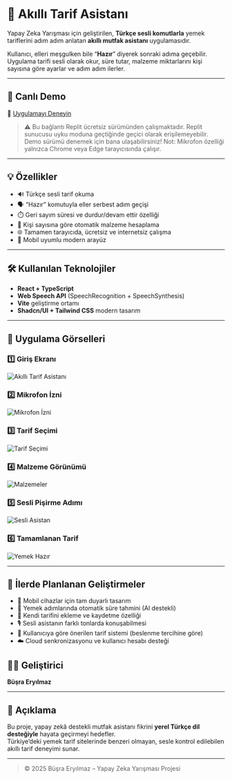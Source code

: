 # 🧠 Akıllı Tarif Asistanı

Yapay Zeka Yarışması için geliştirilen, **Türkçe sesli komutlarla** yemek tariflerini adım adım anlatan **akıllı mutfak asistanı** uygulamasıdır.

Kullanıcı, elleri meşgulken bile “**Hazır**” diyerek sonraki adıma geçebilir. Uygulama tarifi sesli olarak okur, süre tutar, malzeme miktarlarını kişi sayısına göre ayarlar ve adım adım ilerler.

---

## 🚀 Canlı Demo

🔗 [Uygulamayı Deneyin](https://0a4ca9be-5d64-4108-866a-b83b0e7a8618-00-hdu2ksfiakxv.kirk.replit.dev/)
> ⚠️ Bu bağlantı Replit ücretsiz sürümünden çalışmaktadır. Replit sunucusu uyku moduna geçtiğinde geçici olarak erişilemeyebilir. Demo sürümü denemek için bana ulaşabilirsiniz!
> Not: Mikrofon özelliği yalnızca Chrome veya Edge tarayıcısında çalışır.

---

## 💡 Özellikler

- 🔊 Türkçe sesli tarif okuma  
- 🗣️ “Hazır” komutuyla eller serbest adım geçişi  
- ⏱️ Geri sayım süresi ve durdur/devam ettir özelliği  
- 👥 Kişi sayısına göre otomatik malzeme hesaplama  
- 🌐 Tamamen tarayıcıda, ücretsiz ve internetsiz çalışma  
- 📱 Mobil uyumlu modern arayüz

---

## 🛠️ Kullanılan Teknolojiler

- **React + TypeScript**  
- **Web Speech API** (SpeechRecognition + SpeechSynthesis)  
- **Vite** geliştirme ortamı  
- **Shadcn/UI + Tailwind CSS** modern tasarım

---

## 📸 Uygulama Görselleri

### 1️⃣ Giriş Ekranı
![Akıllı Tarif Asistanı](./AkilliTarif%20(1).png)

### 2️⃣ Mikrofon İzni
![Mikrofon İzni](./AkilliTarif%20(2).png)

### 3️⃣ Tarif Seçimi
![Tarif Seçimi](./AkilliTarif%20(3).png)

### 4️⃣ Malzeme Görünümü
![Malzemeler](./AkilliTarif%20(4).png)

### 5️⃣ Sesli Pişirme Adımı
![Sesli Asistan](./AkilliTarif%20(5).png)

### 6️⃣ Tamamlanan Tarif
![Yemek Hazır](./AkilliTarif%20(6).png)


---
## 🔮 İlerde Planlanan Geliştirmeler

- 📱 Mobil cihazlar için tam duyarlı tasarım  
- 🧠 Yemek adımlarında otomatik süre tahmini (AI destekli)  
- 🍳 Kendi tarifini ekleme ve kaydetme özelliği  
- 🎙️ Sesli asistanın farklı tonlarda konuşabilmesi  
- 🥗 Kullanıcıya göre önerilen tarif sistemi (beslenme tercihine göre)  
- ☁️ Cloud senkronizasyonu ve kullanıcı hesabı desteği  


## 👩‍💻 Geliştirici
**Büşra Eryılmaz**

---

## 📄 Açıklama
Bu proje, yapay zekâ destekli mutfak asistanı fikrini **yerel Türkçe dil desteğiyle** hayata geçirmeyi hedefler.  
Türkiye’deki yemek tarif sitelerinde benzeri olmayan, sesle kontrol edilebilen akıllı tarif deneyimi sunar.

---

> © 2025 Büşra Eryılmaz – Yapay Zeka Yarışması Projesi
